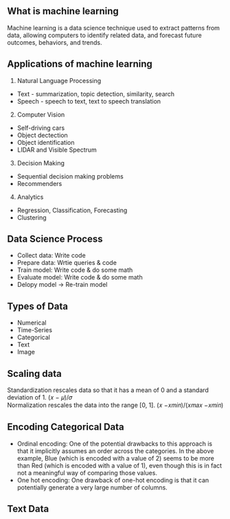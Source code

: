 
## What is machine learning
Machine learning is a data science technique used to extract patterns from data, 
allowing computers to identify related data, and forecast future outcomes, behaviors, and trends.
## Applications of machine learning
1. Natural Language Processing
- Text - summarization, topic detection, similarity, search
- Speech - speech to text, text to speech translation
2. Computer Vision
- Self-driving cars
- Object dectection
- Object identification
- LIDAR and Visible Spectrum
3. Decision Making
- Sequential decision making problems
- Recommenders
4. Analytics
- Regression, Classification, Forecasting
- Clustering
## Data Science Process
- Collect data: Write code
- Prepare data: Wrtie queries & code
- Train model: Write code & do some math
- Evaluate model: Write code & do some math
- Delopy model -> Re-train model
## Types of Data
- Numerical
- Time-Series
- Categorical
- Text
- Image
## Scaling data
Standardization rescales data so that it has a mean of 0 and a standard deviation of 1. (𝑥 − 𝜇)/𝜎  
Normalization rescales the data into the range [0, 1]. (𝑥 −𝑥𝑚𝑖𝑛)/(𝑥𝑚𝑎𝑥 −𝑥𝑚𝑖𝑛)
## Encoding Categorical Data
- Ordinal encoding: One of the potential drawbacks to this approach is that it implicitly assumes an order across the categories. In the above example, Blue (which is encoded with a value of 2) seems to be more than Red (which is encoded with a value of 1), even though this is in fact not a meaningful way of comparing those values.
- One hot encoding: One drawback of one-hot encoding is that it can potentially generate a very large number of columns.
## Text Data
